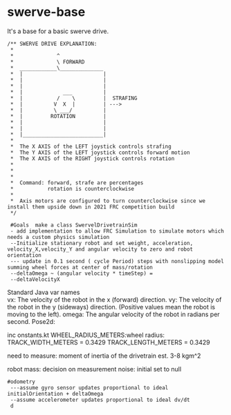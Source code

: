 # swerve-base
It's a base for a basic swerve drive.


    /** SWERVE DRIVE EXPLANATION:
     *
     *              ^
     *              \ FORWARD
     *  ____________\______________
     *  |                          |
     *  |                          |
     *  |                          |
     *  |             ___          |
     *  |           /    \         |  STRAFING
     *  |          V  X  |         | --->
     *  |          \ ___/          |
     *  |         ROTATION         |
     *  |                          |
     *  |                          |
     *  |__________________________|
     *
     *  The X AXIS of the LEFT joystick controls strafing
     *  The Y AXIS of the LEFT joystick controls forward motion
     *  The X AXIS of the RIGHT joystick controls rotation
     *
     *
     *
     *  Command: forward, strafe are percentages
     *           rotation is counterclockwise
     *
     *  Axis motors are configured to turn counterclockwise since we install them upside down in 2021 FRC competition build
     */
     
     #Goals  make a class SwervelDrivetrainSim
     - add implementation to allow FRC Simulation to simulate motors which needs a custom physics simulation
     --Initialize stationary robot and set weight, acceleration, velocity_X,velocity_Y and angular velocity to zero and robot orientation
     --- update in 0.1 second ( cycle Period) steps with nonslipping model summing wheel forces at center of mass/rotation
     --deltaOmega ~ (angular velocity * timeStep) = 
     --deltaVelocityX
Standard Java var names     
vx: The velocity of the robot in the x (forward) direction.
vy: The velocity of the robot in the y (sideways) direction. (Positive values mean the robot is moving to the left).
omega: The angular velocity of the robot in radians per second.
Pose2d: 

inc onstants.kt
WHEEL_RADIUS_METERS:wheel radius:
TRACK_WIDTH_METERS = 0.3429
TRACK_LENGTH_METERS = 0.3429

need to measure:
moment of inertia of the drivetrain est. 3-8 kgm^2

robot mass:
decision on measurement noise: initial set to null

    #odometry
     ---assume gyro sensor updates proportional to ideal initialOrientation + deltaOmega
     --assume accelerometer updates proportional to ideal dv/dt
     d
